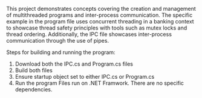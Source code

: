 This project demonstrates concepts covering the creation and management of multithreaded programs and inter-process communication. The specific example in the program file uses concurrent threading in a banking context to showcase thread safety principles with tools such as mutex locks and thread ordering. Additionally, the IPC file showcases inter-process communication through the use of pipes.

Steps for building and running the program:
1. Download both the IPC.cs and Program.cs files
2. Build both files
3. Ensure startup object set to either IPC.cs or Program.cs
4. Run the program
Files run on .NET Framwork. There are no specific dependencies.
